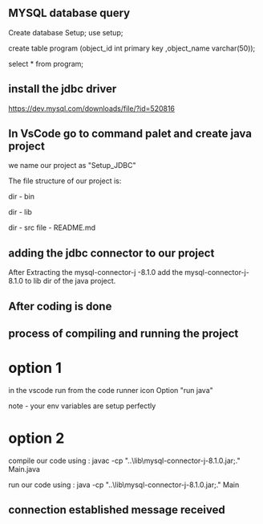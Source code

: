 ## MYSQL database query

Create database Setup;
use setup;

create table program (object_id int primary key ,object_name varchar(50)); 

select * from program;

## install the jdbc driver
https://dev.mysql.com/downloads/file/?id=520816

## In VsCode go to command palet and create java project

we name our project as "Setup_JDBC"

The file structure of our project is:

dir - bin

dir - lib

dir - src
file - README.md
 
## adding the jdbc connector to our project

 After Extracting the mysql-connector-j -8.1.0 add the mysql-connector-j-8.1.0 to lib dir of the java project.

 ## After coding is done 

 ## process of compiling and running the project
# option 1 

 in the vscode run from the code runner icon Option "run java"

note - your env variables are setup perfectly

# option 2

compile our code using : javac -cp "..\lib\mysql-connector-j-8.1.0.jar;."  Main.java


run our code using : java -cp "..\lib\mysql-connector-j-8.1.0.jar;."  Main  

## connection established message received